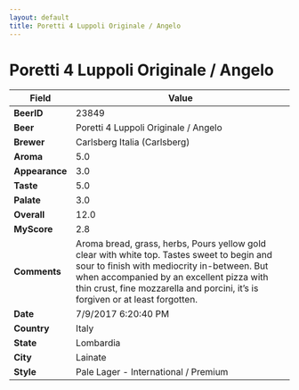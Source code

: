 ```yaml
---
layout: default
title: Poretti 4 Luppoli Originale / Angelo
---
```


# Poretti 4 Luppoli Originale / Angelo

| Field         | Value     |
|---------------|-----------|
| **BeerID** | 23849 |
| **Beer** | Poretti 4 Luppoli Originale / Angelo |
| **Brewer** | Carlsberg Italia (Carlsberg) |
| **Aroma** | 5.0 |
| **Appearance** | 3.0 |
| **Taste** | 5.0 |
| **Palate** | 3.0 |
| **Overall** | 12.0 |
| **MyScore** | 2.8 |
| **Comments** | Aroma bread, grass, herbs, Pours yellow gold clear with white top. Tastes sweet to begin and sour to finish with mediocrity in-between. But when accompanied by an excellent pizza with thin crust, fine mozzarella and porcini, it’s is forgiven or at least forgotten. |
| **Date** | 7/9/2017 6:20:40 PM |
| **Country** | Italy |
| **State** | Lombardia |
| **City** | Lainate |
| **Style** | Pale Lager - International / Premium |
